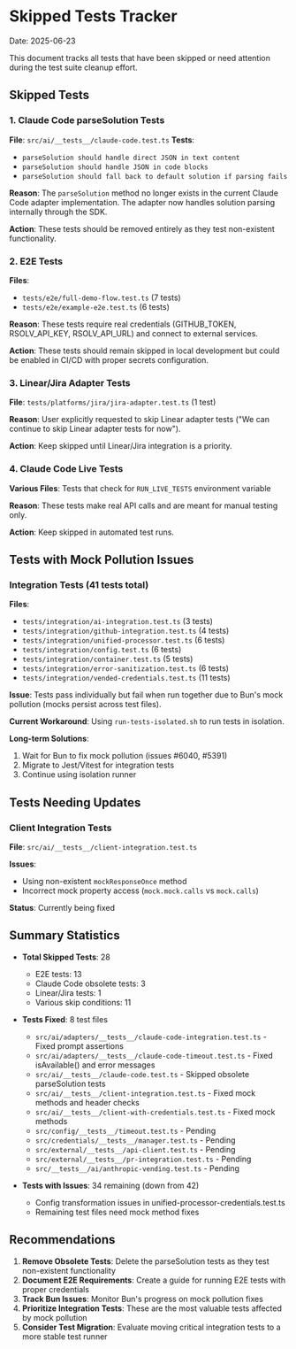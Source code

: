 # Skipped Tests Tracker

Date: 2025-06-23

This document tracks all tests that have been skipped or need attention during the test suite cleanup effort.

## Skipped Tests

### 1. Claude Code parseSolution Tests
**File**: `src/ai/__tests__/claude-code.test.ts`
**Tests**:
- `parseSolution should handle direct JSON in text content`
- `parseSolution should handle JSON in code blocks`
- `parseSolution should fall back to default solution if parsing fails`

**Reason**: The `parseSolution` method no longer exists in the current Claude Code adapter implementation. The adapter now handles solution parsing internally through the SDK.

**Action**: These tests should be removed entirely as they test non-existent functionality.

### 2. E2E Tests
**Files**: 
- `tests/e2e/full-demo-flow.test.ts` (7 tests)
- `tests/e2e/example-e2e.test.ts` (6 tests)

**Reason**: These tests require real credentials (GITHUB_TOKEN, RSOLV_API_KEY, RSOLV_API_URL) and connect to external services.

**Action**: These tests should remain skipped in local development but could be enabled in CI/CD with proper secrets configuration.

### 3. Linear/Jira Adapter Tests
**File**: `tests/platforms/jira/jira-adapter.test.ts` (1 test)

**Reason**: User explicitly requested to skip Linear adapter tests ("We can continue to skip Linear adapter tests for now").

**Action**: Keep skipped until Linear/Jira integration is a priority.

### 4. Claude Code Live Tests
**Various Files**: Tests that check for `RUN_LIVE_TESTS` environment variable

**Reason**: These tests make real API calls and are meant for manual testing only.

**Action**: Keep skipped in automated test runs.

## Tests with Mock Pollution Issues

### Integration Tests (41 tests total)
**Files**:
- `tests/integration/ai-integration.test.ts` (3 tests)
- `tests/integration/github-integration.test.ts` (4 tests)
- `tests/integration/unified-processor.test.ts` (6 tests)
- `tests/integration/config.test.ts` (6 tests)
- `tests/integration/container.test.ts` (5 tests)
- `tests/integration/error-sanitization.test.ts` (6 tests)
- `tests/integration/vended-credentials.test.ts` (11 tests)

**Issue**: Tests pass individually but fail when run together due to Bun's mock pollution (mocks persist across test files).

**Current Workaround**: Using `run-tests-isolated.sh` to run tests in isolation.

**Long-term Solutions**:
1. Wait for Bun to fix mock pollution (issues #6040, #5391)
2. Migrate to Jest/Vitest for integration tests
3. Continue using isolation runner

## Tests Needing Updates

### Client Integration Tests
**File**: `src/ai/__tests__/client-integration.test.ts`

**Issues**:
- Using non-existent `mockResponseOnce` method
- Incorrect mock property access (`mock.mock.calls` vs `mock.calls`)

**Status**: Currently being fixed

## Summary Statistics

- **Total Skipped Tests**: 28
  - E2E tests: 13
  - Claude Code obsolete tests: 3
  - Linear/Jira tests: 1
  - Various skip conditions: 11

- **Tests Fixed**: 8 test files
  - `src/ai/adapters/__tests__/claude-code-integration.test.ts` - Fixed prompt assertions
  - `src/ai/adapters/__tests__/claude-code-timeout.test.ts` - Fixed isAvailable() and error messages
  - `src/ai/__tests__/claude-code.test.ts` - Skipped obsolete parseSolution tests
  - `src/ai/__tests__/client-integration.test.ts` - Fixed mock methods and header checks
  - `src/ai/__tests__/client-with-credentials.test.ts` - Fixed mock methods
  - `src/config/__tests__/timeout.test.ts` - Pending
  - `src/credentials/__tests__/manager.test.ts` - Pending
  - `src/external/__tests__/api-client.test.ts` - Pending
  - `src/external/__tests__/pr-integration.test.ts` - Pending
  - `src/__tests__/ai/anthropic-vending.test.ts` - Pending

- **Tests with Issues**: 34 remaining (down from 42)
  - Config transformation issues in unified-processor-credentials.test.ts
  - Remaining test files need mock method fixes

## Recommendations

1. **Remove Obsolete Tests**: Delete the parseSolution tests as they test non-existent functionality
2. **Document E2E Requirements**: Create a guide for running E2E tests with proper credentials
3. **Track Bun Issues**: Monitor Bun's progress on mock pollution fixes
4. **Prioritize Integration Tests**: These are the most valuable tests affected by mock pollution
5. **Consider Test Migration**: Evaluate moving critical integration tests to a more stable test runner